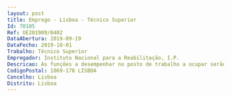 ```yaml
--- 
layout: post
title: Emprego - Lisboa - Técnico Superior
Id: 70105
Ref: OE201909/0402
DataAbertura: 2019-09-19
DataFecho: 2019-10-01
Trabalho: Técnico Superior
Empregador: Instituto Nacional para a Reabilitação, I.P.
Descricao: As funções a desempenhar no posto de trabalho a ocupar serão exercidas no âmbito dos Programas de Financiamento às Organizações não Governamentais para as Pessoas com Deficiência (ONGPD) nomeadamente a)	Elaboração de orientações técnicas e administrativas relativas ao processo de apresentação e apreciação das candidaturas, bem como ao acompanhamento e análise da execução dos financiamentos nacionais enquadrados em Regulamentos próprios  b)	Formular informações técnicas, realizar os controlos administrativos e as análises técnicas e financeiras, de acordo com os critérios previamente definidos, nos termos previstos nos Regulamentos  c)	Assegurar que as ONGPD são informadas e cumprem todas as obrigações decorrentes dos financiamentos e resultantes do apoio concedido, nos termos da legislação e procedimentos aplicáveis d)	Efetuar o controlo administrativo dos pedidos de pagamento, bem como dos pedidos de reposições de verbas e)	Assegurar a organização processual dos documentos de suporte administrativos dos financiamentos, preferencialmente no sistema de informação f)	Assegurar a recolha e o tratamento dos indicadores físicos, financeiros e estatísticos sobre a execução dos financiamento referidos, necessários para a elaboração dos indicadores de acompanhamento e elaboração dos relatórios anuais.
CodigoPostal: 1069-178 LISBOA
Concelho: Lisboa
Distrito: Lisboa
--- 
```

